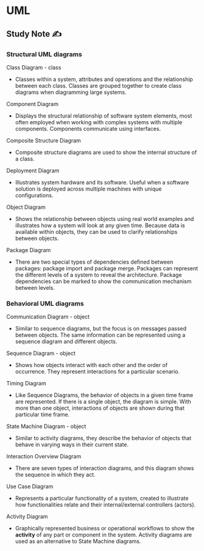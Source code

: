 # UML

## Study Note ✍️

### **Structural UML diagrams**

Class Diagram - class

- Classes within a system, attributes and operations and the relationship between each class. Classes are grouped together to create class diagrams when diagramming large systems.

Component Diagram

- Displays the structural relationship of software system elements, most often employed when working with complex systems with multiple components. Components communicate using interfaces.

Composite Structure Diagram

- Composite structure diagrams are used to show the internal structure of a class.

Deployment Diagram

- Illustrates system hardware and its software. Useful when a software solution is deployed across multiple machines with unique configurations.

Object Diagram

- Shows the relationship between objects using real world examples and illustrates how a system will look at any given time. Because data is available within objects, they can be used to clarify relationships between objects.

Package Diagram

- There are two special types of dependencies defined between packages: package import and package merge. Packages can represent the different levels of a system to reveal the architecture. Package dependencies can be marked to show the communication mechanism between levels.

### **Behavioral UML diagrams**

Communication Diagram - object

- Similar to sequence diagrams, but the focus is on messages passed between objects. The same information can be represented using a sequence diagram and different objects.

Sequence Diagram - object

- Shows how objects interact with each other and the order of occurrence. They represent interactions for a particular scenario.

Timing Diagram

- Like Sequence Diagrams, the behavior of objects in a given time frame are represented. If there is a single object, the diagram is simple. With more than one object, interactions of objects are shown during that particular time frame.

State Machine Diagram - object

- Similar to activity diagrams, they describe the behavior of objects that behave in varying ways in their current state.

Interaction Overview Diagram

- There are seven types of interaction diagrams, and this diagram shows the sequence in which they act.

Use Case Diagram

- Represents a particular functionality of a system, created to illustrate how functionalities relate and their internal/external controllers (actors).

Activity Diagram

- Graphically represented business or operational workflows to show the **activity** of any part or component in the system. Activity diagrams are used as an alternative to State Machine diagrams.
